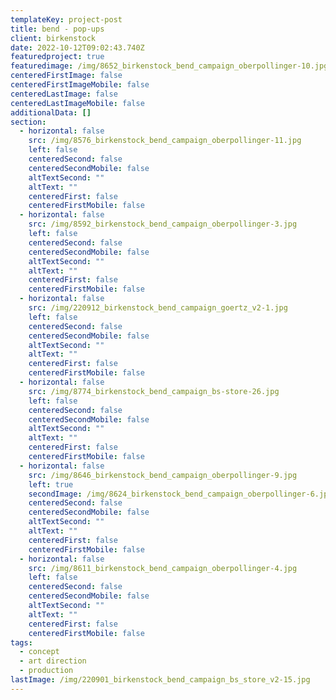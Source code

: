 ```yaml
---
templateKey: project-post
title: bend - pop-ups
client: birkenstock
date: 2022-10-12T09:02:43.740Z
featuredproject: true
featuredimage: /img/8652_birkenstock_bend_campaign_oberpollinger-10.jpg
centeredFirstImage: false
centeredFirstImageMobile: false
centeredLastImage: false
centeredLastImageMobile: false
additionalData: []
section:
  - horizontal: false
    src: /img/8576_birkenstock_bend_campaign_oberpollinger-11.jpg
    left: false
    centeredSecond: false
    centeredSecondMobile: false
    altTextSecond: ""
    altText: ""
    centeredFirst: false
    centeredFirstMobile: false
  - horizontal: false
    src: /img/8592_birkenstock_bend_campaign_oberpollinger-3.jpg
    left: false
    centeredSecond: false
    centeredSecondMobile: false
    altTextSecond: ""
    altText: ""
    centeredFirst: false
    centeredFirstMobile: false
  - horizontal: false
    src: /img/220912_birkenstock_bend_campaign_goertz_v2-1.jpg
    left: false
    centeredSecond: false
    centeredSecondMobile: false
    altTextSecond: ""
    altText: ""
    centeredFirst: false
    centeredFirstMobile: false
  - horizontal: false
    src: /img/8774_birkenstock_bend_campaign_bs-store-26.jpg
    left: false
    centeredSecond: false
    centeredSecondMobile: false
    altTextSecond: ""
    altText: ""
    centeredFirst: false
    centeredFirstMobile: false
  - horizontal: false
    src: /img/8646_birkenstock_bend_campaign_oberpollinger-9.jpg
    left: true
    secondImage: /img/8624_birkenstock_bend_campaign_oberpollinger-6.jpg
    centeredSecond: false
    centeredSecondMobile: false
    altTextSecond: ""
    altText: ""
    centeredFirst: false
    centeredFirstMobile: false
  - horizontal: false
    src: /img/8611_birkenstock_bend_campaign_oberpollinger-4.jpg
    left: false
    centeredSecond: false
    centeredSecondMobile: false
    altTextSecond: ""
    altText: ""
    centeredFirst: false
    centeredFirstMobile: false
tags:
  - concept
  - art direction
  - production
lastImage: /img/220901_birkenstock_bend_campaign_bs_store_v2-15.jpg
---
```

